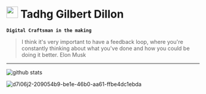 # <picture><img src = "https://github.com/7oSkaaa/7oSkaaa/blob/main/Images/about_me.gif?raw=true" width = 30px></picture> Tadhg Gilbert Dillon

**`Digital Craftsman in the making`**

> I think it's very important to have a feedback loop, where you're constantly thinking about what you've done and how you could be doing it better.
Elon Musk

***
<!--
**TadhgRuarc/TadhgRuarc** is a ✨ _special_ ✨ repository because its `README.md` (this file) appears on your GitHub profile.

Here are some ideas to get you started:

*🎓 I am a recent graduate of a Software Engineering boot-camp
*📚 During the boot camp, our primary focus was on mastering Python, while also gaining valuable exposure to databases, HTML, and CSS
*🧙 On a journey to become a wizard in the art of coding, currently at the junior level



-->

![github stats](https://github-readme-stats.vercel.app/api?username=TadhgRuarc&theme=gruvbox&show_icons=true)

![d7i06j2-209054b9-be1e-46b0-aa61-ffbe4dc1ebda](https://github.com/TadhgRuarc/TadhgRuarc/assets/106252963/79747b9a-b047-4cfa-a869-8af7642b04d0)
